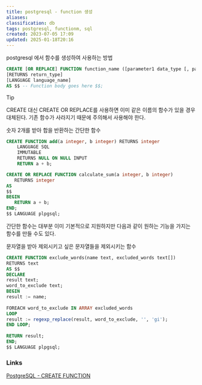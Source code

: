 ```yaml
---
title: postgresql - function 생성
aliases: 
classification: db
tags: postgresql, functionm, sql
created: 2023-07-05 17:09
updated: 2025-01-18T20:16
---
```


postgresql 에서 함수를 생성하여 사용하는 방법

```sql
CREATE [OR REPLACE] FUNCTION function_name ([parameter1 data_type [, parameter2 data_type, ...]]) 
[RETURNS return_type] 
[LANGUAGE language_name] 
AS $$ -- Function body goes here $$;
```

>[!tip]
>CREATE 대신 CREATE OR REPLACE를 사용하면 이미 같은 이름의 함수가 있을 경우 대체된다.
기존 함수가 사라지기 때문에 주의해서 사용해야 한다.

숫자 2개를 받아 합을 반환하는 간단한 함수

```sql
CREATE FUNCTION add(a integer, b integer) RETURNS integer
    LANGUAGE SQL
    IMMUTABLE
    RETURNS NULL ON NULL INPUT
    RETURN a + b;
```

 ```sql
 CREATE OR REPLACE FUNCTION calculate_sum(a integer, b integer)  
	RETURNS integer  
AS  
$$  
BEGIN  
	RETURN a + b;  
END;  
$$ LANGUAGE plpgsql;
```   

간단한 함수는 대부분 이미 기본적으로 지원하지만 다음과 같이 원하는 기능을 가지는 함수를 만들 수도 있다.

문자열을 받아 제외시키고 싶은 문자열들을 제외시키는 함수

```sql
CREATE FUNCTION exclude_words(name text, excluded_words text[])  
RETURNS text  
AS $$  
DECLARE  
result text;  
word_to_exclude text;  
BEGIN  
result := name;  
  
FOREACH word_to_exclude IN ARRAY excluded_words  
LOOP  
result := regexp_replace(result, word_to_exclude, '', 'gi');  
END LOOP;  
  
RETURN result;  
END;  
$$ LANGUAGE plpgsql;
```

### Links

[PostgreSQL - CREATE FUNCTION](https://www.postgresql.org/docs/current/sql-createfunction.html)

